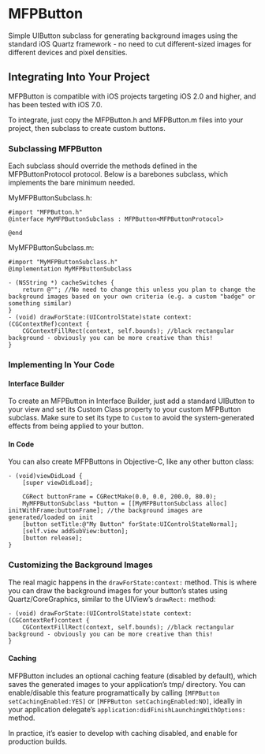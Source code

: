 # MFPButton

Simple UIButton subclass for generating background images using the standard iOS Quartz framework - no need to cut different-sized images for different devices and pixel densities.


## Integrating Into Your Project

MFPButton is compatible with iOS projects targeting iOS 2.0 and higher, and has been tested with iOS 7.0.

To integrate, just copy the MFPButton.h and MFPButton.m files into your project, then subclass to create custom buttons.

### Subclassing MFPButton
Each subclass should override the methods defined in the MFPButtonProtocol protocol.  Below is a barebones subclass, which implements the bare minimum needed.

MyMFPButtonSubclass.h:

	#import "MFPButton.h"
	@interface MyMFPButtonSubclass : MFPButton<MFPButtonProtocol>
	
	@end

MyMFPButtonSubclass.m:

	#import "MyMFPButtonSubclass.h"
	@implementation MyMFPButtonSubclass
	
	- (NSString *) cacheSwitches {
		return @""; //No need to change this unless you plan to change the background images based on your own criteria (e.g. a custom "badge" or something similar)
	}
	- (void) drawForState:(UIControlState)state context:(CGContextRef)context {
		CGContextFillRect(context, self.bounds); //black rectangular background - obviously you can be more creative than this!
	}

### Implementing In Your Code

#### Interface Builder
To create an MFPButton in Interface Builder, just add a standard UIButton to your view and set its Custom Class property to your custom MFPButton subclass.  Make sure to set its type to `Custom` to avoid the system-generated effects from being applied to your button.

#### In Code
You can also create MFPButtons in Objective-C, like any other button class:

	- (void)viewDidLoad {
		[super viewDidLoad];

		CGRect buttonFrame = CGRectMake(0.0, 0.0, 200.0, 80.0);
		MyMFPButtonSubclass *button = [[MyMFPButtonSubclass alloc] initWithFrame:buttonFrame]; //the background images are generated/loaded on init
		[button setTitle:@"My Button" forState:UIControlStateNormal];
		[self.view addSubView:button];
		[button release];
	}

### Customizing the Background Images
The real magic happens in the `drawForState:context:` method.  This is where you can draw the background images for your button’s states using Quartz/CoreGraphics, similar to the UIView’s `drawRect:` method:

	- (void) drawForState:(UIControlState)state context:(CGContextRef)context {
		CGContextFillRect(context, self.bounds); //black rectangular background - obviously you can be more creative than this!
	}

#### Caching
MFPButton includes an optional caching feature (disabled by default), which saves the generated images to your application’s tmp/ directory.  You can enable/disable this feature programattically by calling `[MFPButton setCachingEnabled:YES]` or `[MFPButton setCachingEnabled:NO]`, ideally in your application delegate’s `application:didFinishLaunchingWithOptions:` method.

In practice, it’s easier to develop with caching disabled, and enable for production builds.

